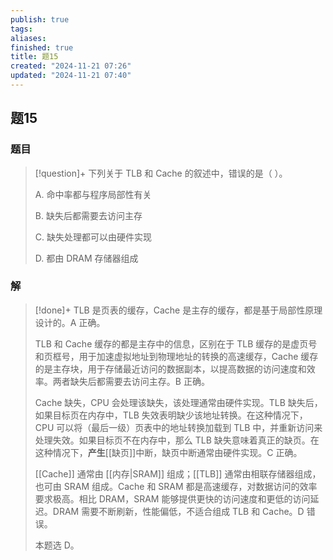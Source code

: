 ```yaml
---
publish: true
tags: 
aliases: 
finished: true
title: 题15
created: "2024-11-21 07:26"
updated: "2024-11-21 07:40"
---
```

## 题15
### 题目
> [!question]+
> 下列关于 TLB 和 Cache 的叙述中，错误的是（ ）。
> 
> A. 命中率都与程序局部性有关
> 
> B. 缺失后都需要去访问主存
> 
> C. 缺失处理都可以由硬件实现
> 
> D. 都由 DRAM 存储器组成
### 解
> [!done]+
> TLB 是页表的缓存，Cache 是主存的缓存，都是基于局部性原理设计的。A 正确。
> 
> TLB 和 Cache 缓存的都是主存中的信息，区别在于 TLB 缓存的是虚页号和页框号，用于加速虚拟地址到物理地址的转换的高速缓存，Cache 缓存的是主存块，用于存储最近访问的数据副本，以提高数据的访问速度和效率。两者缺失后都需要去访问主存。B 正确。
> 
> Cache 缺失，CPU 会处理该缺失，该处理通常由硬件实现。TLB 缺失后，如果目标页在内存中，TLB 失效表明缺少该地址转换。在这种情况下，CPU 可以将（最后一级）页表中的地址转换加载到 TLB 中，并重新访问来处理失效。如果目标页不在内存中，那么 TLB 缺失意味着真正的缺页。在这种情况下，**产生**[[缺页]]中断，缺页中断通常由硬件实现。C 正确。
> 
> [[Cache]] 通常由 [[内存|SRAM]] 组成；[[TLB]] 通常由相联存储器组成，也可由 SRAM 组成。Cache 和 SRAM 都是高速缓存，对数据访问的效率要求极高。相比 DRAM，SRAM 能够提供更快的访问速度和更低的访问延迟。DRAM 需要不断刷新，性能偏低，不适合组成 TLB 和 Cache。D 错误。
> 
> 本题选 D。
